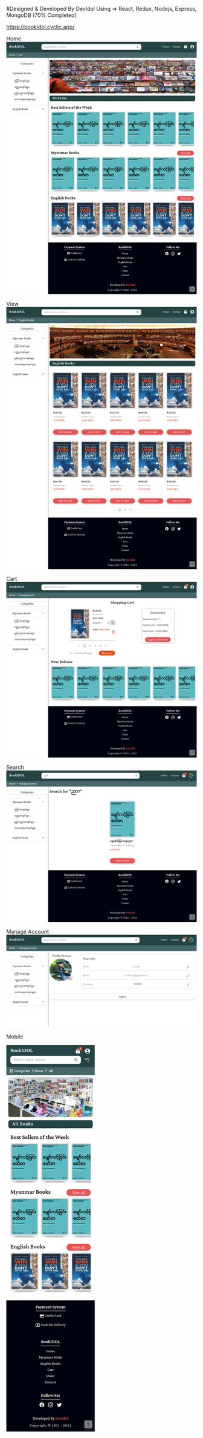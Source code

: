 #Designed & Developed By DevIdol
Using => React, Redux, Nodejs, Express, MongoDB (70% Completed)

https://bookidol.cyclic.app/

Home
![CHEESE!](./img/home.png)

View
![CHEESE!](./img/view.png)

Cart
![CHEESE!](./img/cart.png)

Search
![CHEESE!](./img/search.png)

Manage Account
![CHEESE!](./img/acc.png)

Mobile

![CHEESE!](./img/mobile.png)